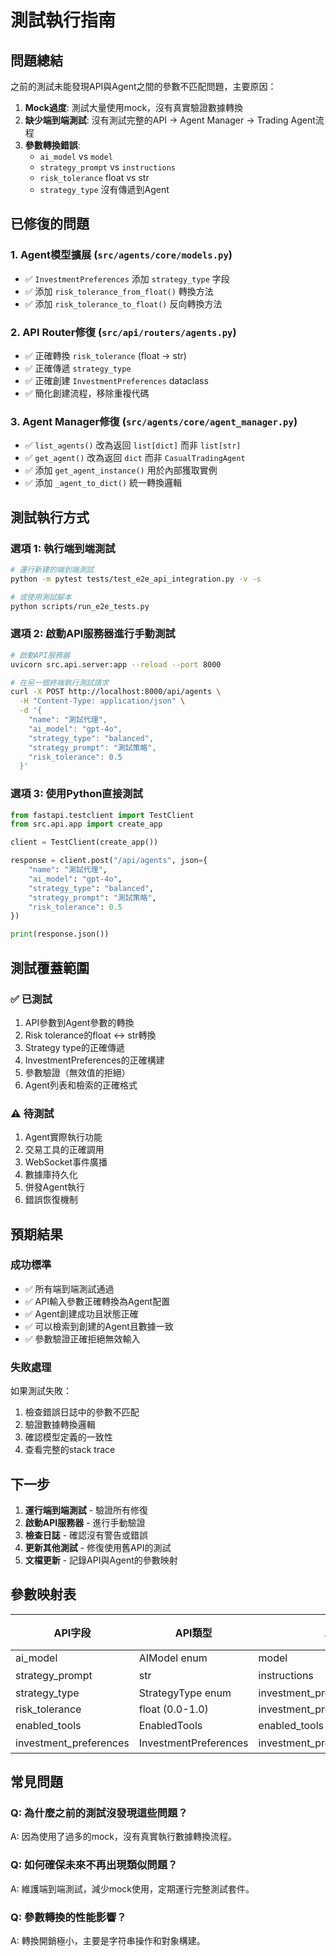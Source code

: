 # 測試執行指南

## 問題總結

之前的測試未能發現API與Agent之間的參數不匹配問題，主要原因：

1. **Mock過度**: 測試大量使用mock，沒有真實驗證數據轉換
2. **缺少端到端測試**: 沒有測試完整的API → Agent Manager → Trading Agent流程
3. **參數轉換錯誤**:
   - `ai_model` vs `model`
   - `strategy_prompt` vs `instructions`
   - `risk_tolerance` float vs str
   - `strategy_type` 沒有傳遞到Agent

## 已修復的問題

### 1. Agent模型擴展 (`src/agents/core/models.py`)

- ✅ `InvestmentPreferences` 添加 `strategy_type` 字段
- ✅ 添加 `risk_tolerance_from_float()` 轉換方法
- ✅ 添加 `risk_tolerance_to_float()` 反向轉換方法

### 2. API Router修復 (`src/api/routers/agents.py`)

- ✅ 正確轉換 `risk_tolerance` (float → str)
- ✅ 正確傳遞 `strategy_type`
- ✅ 正確創建 `InvestmentPreferences` dataclass
- ✅ 簡化創建流程，移除重複代碼

### 3. Agent Manager修復 (`src/agents/core/agent_manager.py`)

- ✅ `list_agents()` 改為返回 `list[dict]` 而非 `list[str]`
- ✅ `get_agent()` 改為返回 `dict` 而非 `CasualTradingAgent`
- ✅ 添加 `get_agent_instance()` 用於內部獲取實例
- ✅ 添加 `_agent_to_dict()` 統一轉換邏輯

## 測試執行方式

### 選項 1: 執行端到端測試

```bash
# 運行新建的端到端測試
python -m pytest tests/test_e2e_api_integration.py -v -s

# 或使用測試腳本
python scripts/run_e2e_tests.py
```

### 選項 2: 啟動API服務器進行手動測試

```bash
# 啟動API服務器
uvicorn src.api.server:app --reload --port 8000

# 在另一個終端執行測試請求
curl -X POST http://localhost:8000/api/agents \
  -H "Content-Type: application/json" \
  -d '{
    "name": "測試代理",
    "ai_model": "gpt-4o",
    "strategy_type": "balanced",
    "strategy_prompt": "測試策略",
    "risk_tolerance": 0.5
  }'
```

### 選項 3: 使用Python直接測試

```python
from fastapi.testclient import TestClient
from src.api.app import create_app

client = TestClient(create_app())

response = client.post("/api/agents", json={
    "name": "測試代理",
    "ai_model": "gpt-4o",
    "strategy_type": "balanced",
    "strategy_prompt": "測試策略",
    "risk_tolerance": 0.5
})

print(response.json())
```

## 測試覆蓋範圍

### ✅ 已測試

1. API參數到Agent參數的轉換
2. Risk tolerance的float ↔ str轉換
3. Strategy type的正確傳遞
4. InvestmentPreferences的正確構建
5. 參數驗證（無效值的拒絕）
6. Agent列表和檢索的正確格式

### ⚠️ 待測試

1. Agent實際執行功能
2. 交易工具的正確調用
3. WebSocket事件廣播
4. 數據庫持久化
5. 併發Agent執行
6. 錯誤恢復機制

## 預期結果

### 成功標準

- ✅ 所有端到端測試通過
- ✅ API輸入參數正確轉換為Agent配置
- ✅ Agent創建成功且狀態正確
- ✅ 可以檢索到創建的Agent且數據一致
- ✅ 參數驗證正確拒絕無效輸入

### 失敗處理

如果測試失敗：

1. 檢查錯誤日誌中的參數不匹配
2. 驗證數據轉換邏輯
3. 確認模型定義的一致性
4. 查看完整的stack trace

## 下一步

1. **運行端到端測試** - 驗證所有修復
2. **啟動API服務器** - 進行手動驗證
3. **檢查日誌** - 確認沒有警告或錯誤
4. **更新其他測試** - 修復使用舊API的測試
5. **文檔更新** - 記錄API與Agent的參數映射

## 參數映射表

| API字段 | API類型 | Agent字段 | Agent類型 | 轉換邏輯 |
|---------|---------|-----------|-----------|----------|
| ai_model | AIModel enum | model | str | .value |
| strategy_prompt | str | instructions | str | 直接 |
| strategy_type | StrategyType enum | investment_preferences.strategy_type | str | .value |
| risk_tolerance | float (0.0-1.0) | investment_preferences.risk_tolerance | str | from_float() |
| enabled_tools | EnabledTools | enabled_tools | dict | .model_dump() |
| investment_preferences | InvestmentPreferences | investment_preferences | dataclass | 重新構建 |

## 常見問題

### Q: 為什麼之前的測試沒發現這些問題？

A: 因為使用了過多的mock，沒有真實執行數據轉換流程。

### Q: 如何確保未來不再出現類似問題？

A: 維護端到端測試，減少mock使用，定期運行完整測試套件。

### Q: 參數轉換的性能影響？

A: 轉換開銷極小，主要是字符串操作和對象構建。

